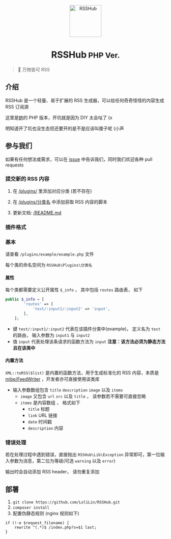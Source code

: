 <p align="center">
<img src="https://i.imgur.com/NZpRScX.png" alt="RSSHub" width="100">
</p>
<h1 align="center">RSSHub<small> PHP Ver.</small></h1>

> 🍰 万物皆可 RSS

## 介绍

RSSHub 是一个轻量、易于扩展的 RSS 生成器，可以给任何奇奇怪怪的内容生成 RSS 订阅源

这里是[她](https://github.com/DIYgod/RSSHub)的 PHP 版本，开坑就是因为 DIY 太会咕了 (x

明知道开了坑也没生态但还要开的是不是应该叫傻子呢 (小声

## 参与我们

如果有任何想法或需求，可以在 [issue](https://github.com/LoliLin/RSSHub/issues) 中告诉我们，同时我们欢迎各种 pull requests

### 提交新的 RSS 内容

1.  在 [/plugins/](https://github.com/LoliLin/RSSHub/blob/master/plugins) 里添加对应分类 (若不存在)

2.  在 [/plugins/分类名](https://github.com/LoliLin/RSSHub/blob/master/plugins) 中添加获取 RSS 内容的脚本

3.  更新文档: [/README.md](https://github.com/LoliLin/RSSHub/blob/master/README.md)

### 插件格式

### 基本

请查看 ```/plugins/example/example.php``` 文件

每个类的命名空间为 `RSSHub\Plugins\分类名`

#### 属性

每个类都需要定义公开属性 `$_info` ， 其中包括 `routes` 路由表， 如下
```php
public $_info = [
        'routes' => [
            'test/:input1/:input2' => 'input',
        ],
    ];
```
  - 键 `test/:input1/:input2` 代表在该插件分类中(example)， 定义名为 `test` 的路由， 输入参数为 `input1` 与 `input2`
  - 值 `input` 代表处理该条请求的函数方法为 `input` **注意：该方法必须为静态方法且在该类中**

#### 内置方法

```XML::toRSS($list)``` 是内置的函数方法，用于生成标准化的 RSS 内容，本质是 [mibe/FeedWriter](https://github.com/mibe/FeedWriter) ，开发者亦可直接使用该类库
  - 输入参数数组包含 `title` `description` `image` 以及 `items`
    - `image` 又包含 `url` `src` 以及 `title` ， 该参数若不需要可直接忽略
    - `items` 是内容数组 ， 格式如下
      - `title` 标题
      - `link` URL 链接
      - `date` 时间戳
      - `description` 内容

### 错误处理

若在处理过程中遇到错误，直接抛出 `RSSHub\Lib\Exception` 异常即可，第一位输入参数为消息，第二位为等级(可选 `warning` 以及 `error`)

输出时会自动添加 RSS header， 请勿重复添加

## 部署

1.  `git clone https://github.com/LoliLin/RSSHub.git`
2.  `composer install`
3.  配置伪静态规则 (nginx 规则如下)
```nginx
if (!-e $request_filename) {
    rewrite ^(.*)$ /index.php?s=$1 last;
}
```
